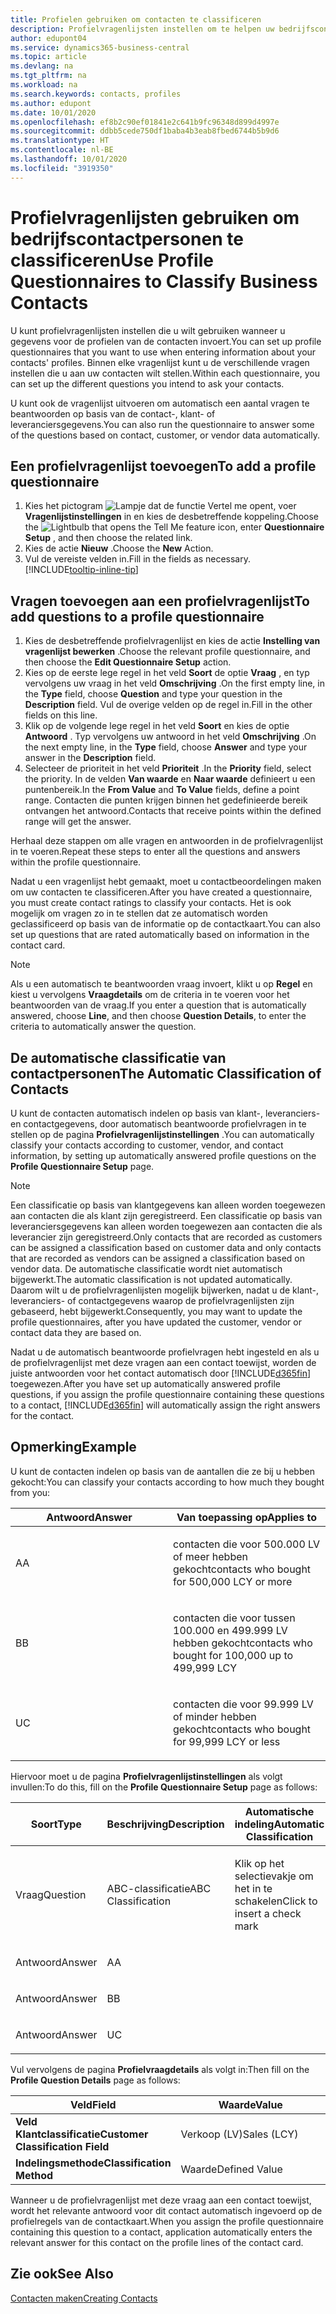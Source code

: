 ```yaml
---
title: Profielen gebruiken om contacten te classificeren
description: Profielvragenlijsten instellen om te helpen uw bedrijfscontactpersonen te classificeren
author: edupont04
ms.service: dynamics365-business-central
ms.topic: article
ms.devlang: na
ms.tgt_pltfrm: na
ms.workload: na
ms.search.keywords: contacts, profiles
ms.author: edupont
ms.date: 10/01/2020
ms.openlocfilehash: ef8b2c90ef01841e2c641b9fc96348d899d4997e
ms.sourcegitcommit: ddbb5cede750df1baba4b3eab8fbed6744b5b9d6
ms.translationtype: HT
ms.contentlocale: nl-BE
ms.lasthandoff: 10/01/2020
ms.locfileid: "3919350"
---
```

# <a name="use-profile-questionnaires-to-classify-business-contacts"></a><span data-ttu-id="82960-103">Profielvragenlijsten gebruiken om bedrijfscontactpersonen te classificeren</span><span class="sxs-lookup"><span data-stu-id="82960-103">Use Profile Questionnaires to Classify Business Contacts</span></span>
<span data-ttu-id="82960-104">U kunt profielvragenlijsten instellen die u wilt gebruiken wanneer u gegevens voor de profielen van de contacten invoert.</span><span class="sxs-lookup"><span data-stu-id="82960-104">You can set up profile questionnaires that you want to use when entering information about your contacts' profiles.</span></span> <span data-ttu-id="82960-105">Binnen elke vragenlijst kunt u de verschillende vragen instellen die u aan uw contacten wilt stellen.</span><span class="sxs-lookup"><span data-stu-id="82960-105">Within each questionnaire, you can set up the different questions you intend to ask your contacts.</span></span>  

<span data-ttu-id="82960-106">U kunt ook de vragenlijst uitvoeren om automatisch een aantal vragen te beantwoorden op basis van de contact-, klant- of leveranciersgegevens.</span><span class="sxs-lookup"><span data-stu-id="82960-106">You can also run the questionnaire to answer some of the questions based on contact, customer, or vendor data automatically.</span></span>  

## <a name="to-add-a-profile-questionnaire"></a><span data-ttu-id="82960-107">Een profielvragenlijst toevoegen</span><span class="sxs-lookup"><span data-stu-id="82960-107">To add a profile questionnaire</span></span>
1.  <span data-ttu-id="82960-108">Kies het pictogram ![Lampje dat de functie Vertel me opent](media/ui-search/search_small.png "Vertel me wat u wilt doen"), voer **Vragenlijstinstellingen** in en kies de desbetreffende koppeling.</span><span class="sxs-lookup"><span data-stu-id="82960-108">Choose the ![Lightbulb that opens the Tell Me feature](media/ui-search/search_small.png "Tell me what you want to do") icon, enter **Questionnaire Setup** , and then choose the related link.</span></span>  
2.  <span data-ttu-id="82960-109">Kies de actie **Nieuw** .</span><span class="sxs-lookup"><span data-stu-id="82960-109">Choose the **New** Action.</span></span>  
3.  <span data-ttu-id="82960-110">Vul de vereiste velden in.</span><span class="sxs-lookup"><span data-stu-id="82960-110">Fill in the fields as necessary.</span></span> [!INCLUDE[tooltip-inline-tip](includes/tooltip-inline-tip_md.md)]  

## <a name="to-add-questions-to-a-profile-questionnaire"></a><span data-ttu-id="82960-111">Vragen toevoegen aan een profielvragenlijst</span><span class="sxs-lookup"><span data-stu-id="82960-111">To add questions to a profile questionnaire</span></span>
1.  <span data-ttu-id="82960-112">Kies de desbetreffende profielvragenlijst en kies de actie **Instelling van vragenlijst bewerken** .</span><span class="sxs-lookup"><span data-stu-id="82960-112">Choose the relevant profile questionnaire, and then choose the **Edit Questionnaire Setup** action.</span></span>  
2.  <span data-ttu-id="82960-113">Kies op de eerste lege regel in het veld **Soort** de optie **Vraag** , en typ vervolgens uw vraag in het veld **Omschrijving** .</span><span class="sxs-lookup"><span data-stu-id="82960-113">On the first empty line, in the **Type** field, choose **Question** and type your question in the **Description** field.</span></span> <span data-ttu-id="82960-114">Vul de overige velden op de regel in.</span><span class="sxs-lookup"><span data-stu-id="82960-114">Fill in the other fields on this line.</span></span>  
3.  <span data-ttu-id="82960-115">Klik op de volgende lege regel in het veld **Soort** en kies de optie **Antwoord** . Typ vervolgens uw antwoord in het veld **Omschrijving** .</span><span class="sxs-lookup"><span data-stu-id="82960-115">On the next empty line, in the **Type** field, choose **Answer** and type your answer in the **Description** field.</span></span>  
4.  <span data-ttu-id="82960-116">Selecteer de prioriteit in het veld **Prioriteit** .</span><span class="sxs-lookup"><span data-stu-id="82960-116">In the **Priority** field, select the priority.</span></span> <span data-ttu-id="82960-117">In de velden **Van waarde** en **Naar waarde** definieert u een puntenbereik.</span><span class="sxs-lookup"><span data-stu-id="82960-117">In the **From Value** and **To Value** fields, define a point range.</span></span> <span data-ttu-id="82960-118">Contacten die punten krijgen binnen het gedefinieerde bereik ontvangen het antwoord.</span><span class="sxs-lookup"><span data-stu-id="82960-118">Contacts that receive points within the defined range will get the answer.</span></span>  

<span data-ttu-id="82960-119">Herhaal deze stappen om alle vragen en antwoorden in de profielvragenlijst in te voeren.</span><span class="sxs-lookup"><span data-stu-id="82960-119">Repeat these steps to enter all the questions and answers within the profile questionnaire.</span></span>

<span data-ttu-id="82960-120">Nadat u een vragenlijst hebt gemaakt, moet u contactbeoordelingen maken om uw contacten te classificeren.</span><span class="sxs-lookup"><span data-stu-id="82960-120">After you have created a questionnaire, you must create contact ratings to classify your contacts.</span></span> <span data-ttu-id="82960-121">Het is ook mogelijk om vragen zo in te stellen dat ze automatisch worden geclassificeerd op basis van de informatie op de contactkaart.</span><span class="sxs-lookup"><span data-stu-id="82960-121">You can also set up questions that are rated automatically based on information in the contact card.</span></span>  

> [!NOTE]
> <span data-ttu-id="82960-122">Als u een automatisch te beantwoorden vraag invoert, klikt u op <STRONG>Regel</STRONG> en kiest u vervolgens <STRONG>Vraagdetails</STRONG> om de criteria in te voeren voor het beantwoorden van de vraag.</span><span class="sxs-lookup"><span data-stu-id="82960-122">If you enter a question that is automatically answered, choose <STRONG>Line</STRONG>, and then choose <STRONG>Question Details</STRONG>, to enter the criteria to automatically answer the question.</span></span>

## <a name="the-automatic-classification-of-contacts"></a><span data-ttu-id="82960-123">De automatische classificatie van contactpersonen</span><span class="sxs-lookup"><span data-stu-id="82960-123">The Automatic Classification of Contacts</span></span>
<span data-ttu-id="82960-124">U kunt de contacten automatisch indelen op basis van klant-, leveranciers- en contactgegevens, door automatisch beantwoorde profielvragen in te stellen op de pagina **Profielvragenlijstinstellingen** .</span><span class="sxs-lookup"><span data-stu-id="82960-124">You can automatically classify your contacts according to customer, vendor, and contact information, by setting up automatically answered profile questions on the **Profile Questionnaire Setup** page.</span></span>  

> [!NOTE]
> <span data-ttu-id="82960-125">Een classificatie op basis van klantgegevens kan alleen worden toegewezen aan contacten die als klant zijn geregistreerd. Een classificatie op basis van leveranciersgegevens kan alleen worden toegewezen aan contacten die als leverancier zijn geregistreerd.</span><span class="sxs-lookup"><span data-stu-id="82960-125">Only contacts that are recorded as customers can be assigned a classification based on customer data and only contacts that are recorded as vendors can be assigned a classification based on vendor data.</span></span> <span data-ttu-id="82960-126">De automatische classificatie wordt niet automatisch bijgewerkt.</span><span class="sxs-lookup"><span data-stu-id="82960-126">The automatic classification is not updated automatically.</span></span> <span data-ttu-id="82960-127">Daarom wilt u de profielvragenlijsten mogelijk bijwerken, nadat u de klant-, leveranciers- of contactgegevens waarop de profielvragenlijsten zijn gebaseerd, hebt bijgewerkt.</span><span class="sxs-lookup"><span data-stu-id="82960-127">Consequently, you may want to update the profile questionnaires, after you have updated the customer, vendor or contact data they are based on.</span></span>  

<span data-ttu-id="82960-128">Nadat u de automatisch beantwoorde profielvragen hebt ingesteld en als u de profielvragenlijst met deze vragen aan een contact toewijst, worden de juiste antwoorden voor het contact automatisch door [!INCLUDE[d365fin](includes/d365fin_md.md)] toegewezen.</span><span class="sxs-lookup"><span data-stu-id="82960-128">After you have set up automatically answered profile questions, if you assign the profile questionnaire containing these questions to a contact, [!INCLUDE[d365fin](includes/d365fin_md.md)] will automatically assign the right answers for the contact.</span></span>  

## <a name="example"></a><span data-ttu-id="82960-129">Opmerking</span><span class="sxs-lookup"><span data-stu-id="82960-129">Example</span></span>
<span data-ttu-id="82960-130">U kunt de contacten indelen op basis van de aantallen die ze bij u hebben gekocht:</span><span class="sxs-lookup"><span data-stu-id="82960-130">You can classify your contacts according to how much they bought from you:</span></span>

<table>
<colgroup>
<col style="width: 50%" />
<col style="width: 50%" />
</colgroup>
<thead>
<tr class="header">
<th><span data-ttu-id="82960-131"><strong>Antwoord</strong></span><span class="sxs-lookup"><span data-stu-id="82960-131"><strong>Answer</strong></span></span></th>
<th><span data-ttu-id="82960-132"><strong>Van toepassing op</strong></span><span class="sxs-lookup"><span data-stu-id="82960-132"><strong>Applies to</strong></span></span></th>
</tr>
</thead>
<tbody>
<tr class="odd">
<td><p><span data-ttu-id="82960-133">A</span><span class="sxs-lookup"><span data-stu-id="82960-133">A</span></span></p></td>
<td><p><span data-ttu-id="82960-134">contacten die voor 500.000 LV of meer hebben gekocht</span><span class="sxs-lookup"><span data-stu-id="82960-134">contacts who bought for 500,000 LCY or more</span></span></p></td>
</tr>
<tr class="even">
<td><p><span data-ttu-id="82960-135">B</span><span class="sxs-lookup"><span data-stu-id="82960-135">B</span></span></p></td>
<td><p><span data-ttu-id="82960-136">contacten die voor tussen 100.000 en 499.999 LV hebben gekocht</span><span class="sxs-lookup"><span data-stu-id="82960-136">contacts who bought for 100,000 up to 499,999 LCY</span></span></p></td>
</tr>
<tr class="odd">
<td><p><span data-ttu-id="82960-137">U</span><span class="sxs-lookup"><span data-stu-id="82960-137">C</span></span></p></td>
<td><p><span data-ttu-id="82960-138">contacten die voor 99.999 LV of minder hebben gekocht</span><span class="sxs-lookup"><span data-stu-id="82960-138">contacts who bought for 99,999 LCY or less</span></span></p></td>
</tr>
</tbody>
</table>

<span data-ttu-id="82960-139">Hiervoor moet u de pagina **Profielvragenlijstinstellingen** als volgt invullen:</span><span class="sxs-lookup"><span data-stu-id="82960-139">To do this, fill on the **Profile Questionnaire Setup** page as follows:</span></span>


<table>
<colgroup>
<col style="width: 20%" />
<col style="width: 20%" />
<col style="width: 20%" />
<col style="width: 20%" />
<col style="width: 20%" />
</colgroup>
<thead>
<tr class="header">
<th><span data-ttu-id="82960-140"><strong>Soort</strong></span><span class="sxs-lookup"><span data-stu-id="82960-140"><strong>Type</strong></span></span></th>
<th><span data-ttu-id="82960-141"><strong>Beschrijving</strong></span><span class="sxs-lookup"><span data-stu-id="82960-141"><strong>Description</strong></span></span></th>
<th><span data-ttu-id="82960-142"><strong>Automatische indeling</strong></span><span class="sxs-lookup"><span data-stu-id="82960-142"><strong>Automatic Classification</strong></span></span></th>
<th><span data-ttu-id="82960-143"><strong>Van waarde</strong></span><span class="sxs-lookup"><span data-stu-id="82960-143"><strong>From Value</strong></span></span></th>
<th><span data-ttu-id="82960-144"><strong>Naar waarde</strong></span><span class="sxs-lookup"><span data-stu-id="82960-144"><strong>To Value</strong></span></span></th>
</tr>
</thead>
<tbody>
<tr class="odd">
<td><p><span data-ttu-id="82960-145">Vraag</span><span class="sxs-lookup"><span data-stu-id="82960-145">Question</span></span></p></td>
<td><p><span data-ttu-id="82960-146">ABC-classificatie</span><span class="sxs-lookup"><span data-stu-id="82960-146">ABC Classification</span></span></p></td>
<td><p><span data-ttu-id="82960-147">Klik op het selectievakje om het in te schakelen</span><span class="sxs-lookup"><span data-stu-id="82960-147">Click to insert a check mark</span></span></p></td>
<td><p> </p></td>
<td><p> </p></td>
</tr>
<tr class="even">
<td><p><span data-ttu-id="82960-148">Antwoord</span><span class="sxs-lookup"><span data-stu-id="82960-148">Answer</span></span></p></td>
<td><p><span data-ttu-id="82960-149">A</span><span class="sxs-lookup"><span data-stu-id="82960-149">A</span></span></p></td>
<td><p> </p></td>
<td><p><span data-ttu-id="82960-150">500.000</span><span class="sxs-lookup"><span data-stu-id="82960-150">500,000</span></span></p></td>
<td><p> </p></td>
</tr>
<tr class="odd">
<td><p><span data-ttu-id="82960-151">Antwoord</span><span class="sxs-lookup"><span data-stu-id="82960-151">Answer</span></span></p></td>
<td><p><span data-ttu-id="82960-152">B</span><span class="sxs-lookup"><span data-stu-id="82960-152">B</span></span></p></td>
<td><p> </p></td>
<td><p><span data-ttu-id="82960-153">100,000</span><span class="sxs-lookup"><span data-stu-id="82960-153">100,000</span></span></p></td>
<td><p><span data-ttu-id="82960-154">499,999</span><span class="sxs-lookup"><span data-stu-id="82960-154">499,999</span></span></p></td>
</tr>
<tr class="even">
<td><p><span data-ttu-id="82960-155">Antwoord</span><span class="sxs-lookup"><span data-stu-id="82960-155">Answer</span></span></p></td>
<td><p><span data-ttu-id="82960-156">U</span><span class="sxs-lookup"><span data-stu-id="82960-156">C</span></span></p></td>
<td><p> </p></td>
<td><p> </p></td>
<td><p><span data-ttu-id="82960-157">99,999</span><span class="sxs-lookup"><span data-stu-id="82960-157">99,999</span></span></p></td>
</tr>
</tbody>
</table>

<span data-ttu-id="82960-158">Vul vervolgens de pagina **Profielvraagdetails** als volgt in:</span><span class="sxs-lookup"><span data-stu-id="82960-158">Then fill on the **Profile Question Details** page as follows:</span></span>
<table>
<colgroup>
<col style="width: 50%" />
<col style="width: 50%" />
</colgroup>
<thead>
<tr class="header">
<th><span data-ttu-id="82960-159"><strong>Veld</strong></span><span class="sxs-lookup"><span data-stu-id="82960-159"><strong>Field</strong></span></span></th>
<th><span data-ttu-id="82960-160"><strong>Waarde</strong></span><span class="sxs-lookup"><span data-stu-id="82960-160"><strong>Value</strong></span></span></th>
</tr>
</thead>
<tbody>
<tr>
<td><span data-ttu-id="82960-161"><strong>Veld Klantclassificatie</strong></span><span class="sxs-lookup"><span data-stu-id="82960-161"><strong>Customer Classification Field</strong></span></span></td>
<td><span data-ttu-id="82960-162"><emphasis>Verkoop (LV)</emphasis></span><span class="sxs-lookup"><span data-stu-id="82960-162"><emphasis>Sales (LCY)</emphasis></span></span></td>
</tr>
<tr>
<td><span data-ttu-id="82960-163"><strong>Indelingsmethode</strong></span><span class="sxs-lookup"><span data-stu-id="82960-163"><strong>Classification Method</strong></span></span></td>
<td><span data-ttu-id="82960-164"><emphasis>Waarde</emphasis></span><span class="sxs-lookup"><span data-stu-id="82960-164"><emphasis>Defined Value</emphasis></span></span></td>
</tr>
</tbody>
</table>

<span data-ttu-id="82960-165">Wanneer u de profielvragenlijst met deze vraag aan een contact toewijst, wordt het relevante antwoord voor dit contact automatisch ingevoerd op de profielregels van de contactkaart.</span><span class="sxs-lookup"><span data-stu-id="82960-165">When you assign the profile questionnaire containing this question to a contact, application automatically enters the relevant answer for this contact on the profile lines of the contact card.</span></span>

## <a name="see-also"></a><span data-ttu-id="82960-166">Zie ook</span><span class="sxs-lookup"><span data-stu-id="82960-166">See Also</span></span>
[<span data-ttu-id="82960-167">Contacten maken</span><span class="sxs-lookup"><span data-stu-id="82960-167">Creating Contacts</span></span>](marketing-create-contact-companies.md)  
